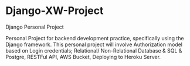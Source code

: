 # Django-XW-Project
Django Personal Project

Personal Project for backend development practice, specifically using the Django framework. This personal project will involve Authorization model based on Login credentials; Relational/ Non-Relational Database & SQL & Postgre, RESTFul API, AWS Bucket, Deploying to Heroku Server.
